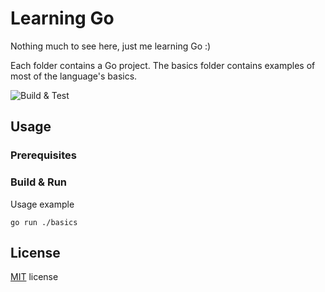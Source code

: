 # Learning Go

Nothing much to see here, just me learning Go :)

Each folder contains a Go project.
The basics folder contains examples of most of the language's basics.

![Build & Test](https://github.com/webbertakken/learning-go/actions/workflows/main.yml/badge.svg)

## Usage

### Prerequisites

### Build & Run

Usage example

```shell
go run ./basics
```

## License

[MIT](./LICENSE) license
